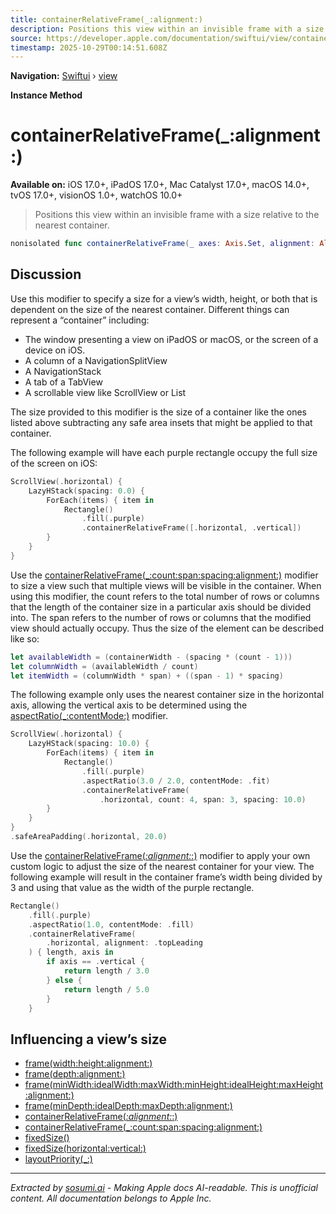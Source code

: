 ```yaml
---
title: containerRelativeFrame(_:alignment:)
description: Positions this view within an invisible frame with a size relative to the nearest container.
source: https://developer.apple.com/documentation/swiftui/view/containerrelativeframe(_:alignment:)
timestamp: 2025-10-29T00:14:51.608Z
---
```


**Navigation:** [Swiftui](/documentation/swiftui) › [view](/documentation/swiftui/view)

**Instance Method**

# containerRelativeFrame(_:alignment:)

**Available on:** iOS 17.0+, iPadOS 17.0+, Mac Catalyst 17.0+, macOS 14.0+, tvOS 17.0+, visionOS 1.0+, watchOS 10.0+

> Positions this view within an invisible frame with a size relative to the nearest container.

```swift
nonisolated func containerRelativeFrame(_ axes: Axis.Set, alignment: Alignment = .center) -> some View
```

## Discussion

Use this modifier to specify a size for a view’s width, height, or both that is dependent on the size of the nearest container. Different things can represent a “container” including:

- The window presenting a view on iPadOS or macOS, or the screen of a device on iOS.
- A column of a NavigationSplitView
- A NavigationStack
- A tab of a TabView
- A scrollable view like ScrollView or List

The size provided to this modifier is the size of a container like the ones listed above subtracting any safe area insets that might be applied to that container.

The following example will have each purple rectangle occupy the full size of the screen on iOS:

```swift
ScrollView(.horizontal) {
    LazyHStack(spacing: 0.0) {
        ForEach(items) { item in
            Rectangle()
                .fill(.purple)
                .containerRelativeFrame([.horizontal, .vertical])
        }
    }
}
```

Use the [containerRelativeFrame(_:count:span:spacing:alignment:)](/documentation/swiftui/view/containerrelativeframe(_:count:span:spacing:alignment:)) modifier to size a view such that multiple views will be visible in the container. When using this modifier, the count refers to the total number of rows or columns that the length of the container size in a particular axis should be divided into. The span refers to the number of rows or columns that the modified view should actually occupy. Thus the size of the element can be described like so:

```swift
let availableWidth = (containerWidth - (spacing * (count - 1)))
let columnWidth = (availableWidth / count)
let itemWidth = (columnWidth * span) + ((span - 1) * spacing)
```

The following example only uses the nearest container size in the horizontal axis, allowing the vertical axis to be determined using the [aspectRatio(_:contentMode:)](/documentation/swiftui/view/aspectratio(_:contentmode:)) modifier.

```swift
ScrollView(.horizontal) {
    LazyHStack(spacing: 10.0) {
        ForEach(items) { item in
            Rectangle()
                .fill(.purple)
                .aspectRatio(3.0 / 2.0, contentMode: .fit)
                .containerRelativeFrame(
                    .horizontal, count: 4, span: 3, spacing: 10.0)
        }
    }
}
.safeAreaPadding(.horizontal, 20.0)
```

Use the [containerRelativeFrame(_:alignment:_:)](/documentation/swiftui/view/containerrelativeframe(_:alignment:_:)) modifier to apply your own custom logic to adjust the size of the nearest container for your view. The following example will result in the container frame’s width being divided by 3 and using that value as the width of the purple rectangle.

```swift
Rectangle()
    .fill(.purple)
    .aspectRatio(1.0, contentMode: .fill)
    .containerRelativeFrame(
        .horizontal, alignment: .topLeading
    ) { length, axis in
        if axis == .vertical {
            return length / 3.0
        } else {
            return length / 5.0
        }
    }
```

## Influencing a view’s size

- [frame(width:height:alignment:)](/documentation/swiftui/view/frame(width:height:alignment:))
- [frame(depth:alignment:)](/documentation/swiftui/view/frame(depth:alignment:))
- [frame(minWidth:idealWidth:maxWidth:minHeight:idealHeight:maxHeight:alignment:)](/documentation/swiftui/view/frame(minwidth:idealwidth:maxwidth:minheight:idealheight:maxheight:alignment:))
- [frame(minDepth:idealDepth:maxDepth:alignment:)](/documentation/swiftui/view/frame(mindepth:idealdepth:maxdepth:alignment:))
- [containerRelativeFrame(_:alignment:_:)](/documentation/swiftui/view/containerrelativeframe(_:alignment:_:))
- [containerRelativeFrame(_:count:span:spacing:alignment:)](/documentation/swiftui/view/containerrelativeframe(_:count:span:spacing:alignment:))
- [fixedSize()](/documentation/swiftui/view/fixedsize())
- [fixedSize(horizontal:vertical:)](/documentation/swiftui/view/fixedsize(horizontal:vertical:))
- [layoutPriority(_:)](/documentation/swiftui/view/layoutpriority(_:))

---

*Extracted by [sosumi.ai](https://sosumi.ai) - Making Apple docs AI-readable.*
*This is unofficial content. All documentation belongs to Apple Inc.*
